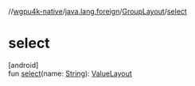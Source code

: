 //[wgpu4k-native](../../../index.md)/[java.lang.foreign](../index.md)/[GroupLayout](index.md)/[select](select.md)

# select

[android]\
fun [select](select.md)(name: [String](https://kotlinlang.org/api/core/kotlin-stdlib/kotlin/-string/index.html)): [ValueLayout](../-value-layout/index.md)